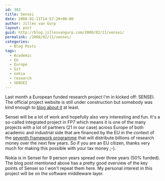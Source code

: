 ```yaml
---
id: 383
title: Sensei
date: 2008-02-11T14:57:20+00:00
author: Jilles van Gurp
layout: post
guid: http://blog.jillesvangurp.com/2008/02/11/sensei/
permalink: /2008/02/11/sensei/
categories:
  - Blog Posts
tags:
  - Academic
  - EU
  - Europe
  - Git
  - nokia
  - research
  - SENSEI
---
```

Last month a European funded research project I'm in kicked off: SENSEI. The official project website is still under construction but somebody was kind enough to [blog about it](http://www.wsnblog.com/2008/02/11/sensei-integrating-the-physical-with-the-digital-world-of-the-network-of-the-future/#more-496) at least. 

Sensei will be a lot of work and hopefully also very interesting and fun. It's a so-called integrated project in FP7 which means it is one of the many projects with a lot of partners (21 in our case) across Europe of both academic and industrial side that are financed by the EU in the context of the [seventh framework programme](http://cordis.europa.eu/fp7/home_en.html) that will distribute billions of research money over the next few years. So if you are an EU citizen, thanks very much for making this possible with your tax money ;-).

Nokia is in Sensei for 9 person years spread over three years (50% funded). The blog post mentioned above has a pretty good overview of the key points of Sensei so I won't repeat them here. My personal interest in this project will be on the software middleware layer.